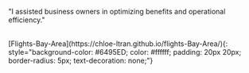 
"I assisted business owners in optimizing benefits and operational efficiency."


<br>
[Flights-Bay-Area](https://chloe-ltran.github.io/flights-Bay-Area/){: style="background-color: #6495ED; color: #ffffff; padding: 20px 20px; border-radius: 5px; text-decoration: none;"} 

<br>
